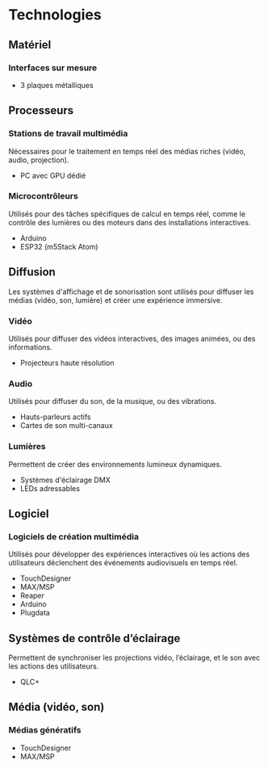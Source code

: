 # Technologies 

## Matériel

### Interfaces sur mesure
* 3 plaques métalliques


## Processeurs

### Stations de travail multimédia
Nécessaires pour le traitement en temps réel des médias riches (vidéo, audio, projection).

* PC avec GPU dédié

### Microcontrôleurs
Utilisés pour des tâches spécifiques de calcul en temps réel, comme le contrôle des lumières ou des moteurs dans des installations interactives.

* Arduino
* ESP32 (m5Stack Atom)

## Diffusion
Les systèmes d'affichage et de sonorisation sont utilisés pour diffuser les médias (vidéo, son, lumière) et créer une expérience immersive.

### Vidéo
Utilisés pour diffuser des vidéos interactives, des images animées, ou des informations.

* Projecteurs haute résolution

### Audio
Utilisés pour diffuser du son, de la musique, ou des vibrations.

* Hauts-parleurs actifs
* Cartes de son multi-canaux

### Lumières
Permettent de créer des environnements lumineux dynamiques.

* Systèmes d'éclairage DMX
* LEDs adressables

## Logiciel
### Logiciels de création multimédia
Utilisés pour développer des expériences interactives où les actions des utilisateurs déclenchent des événements audiovisuels en temps réel.

* TouchDesigner
* MAX/MSP
* Reaper
* Arduino
* Plugdata

## Systèmes de contrôle d’éclairage
Permettent de synchroniser les projections vidéo, l’éclairage, et le son avec les actions des utilisateurs.

* QLC+

## Média (vidéo, son)

### Médias génératifs
* TouchDesigner
* MAX/MSP

